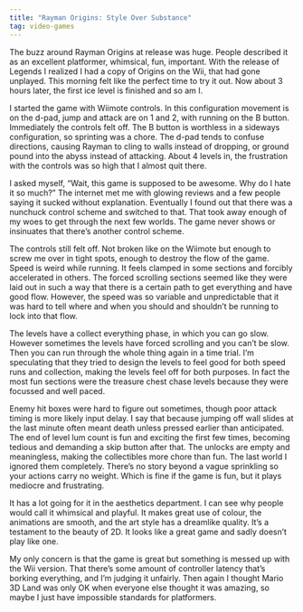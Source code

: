 ```yaml
---
title: "Rayman Origins: Style Over Substance"
tag: video-games
---
```

The buzz around Rayman Origins at release was huge. People described it as an excellent platformer, whimsical, fun, important. With the release of Legends I realized I had a copy of Origins on the Wii, that had gone unplayed. This morning felt like the perfect time to try it out. Now about 3 hours later, the first ice level is finished and so am I.

I started the game with Wiimote controls. In this configuration movement is on the d-pad, jump and attack are on 1 and 2, with running on the B button. Immediately the controls felt off. The B button is worthless in a sideways configuration, so sprinting was a chore. The d-pad tends to confuse directions, causing Rayman to cling to walls instead of dropping, or ground pound into the abyss instead of attacking. About 4 levels in, the frustration with the controls was so high that I almost quit there.

I asked myself, “Wait, this game is supposed to be awesome. Why do I hate it so much?” The internet met me with glowing reviews and a few people saying it sucked without explanation. Eventually I found out that there was a nunchuck control scheme and switched to that. That took away enough of my woes to get through the next few worlds. The game never shows or insinuates that there’s another control scheme.

The controls still felt off. Not broken like on the Wiimote but enough to screw me over in tight spots, enough to destroy the flow of the game. Speed is weird while running. It feels clamped in some sections and forcibly accelerated in others. The forced scrolling sections seemed like they were laid out in such a way that there is a certain path to get everything and have good flow. However, the speed was so variable and unpredictable that it was hard to tell where and when you should and shouldn’t be running to lock into that flow.

The levels have a collect everything phase, in which you can go slow. However sometimes the levels have forced scrolling and you can’t be slow. Then you can run through the whole thing again in a time trial. I’m speculating that they tried to design the levels to feel good for both speed runs and collection, making the levels feel off for both purposes. In fact the most fun sections were the treasure chest chase levels because they were focussed and well paced.

Enemy hit boxes were hard to figure out sometimes, though poor attack timing is more likely input delay. I say that because jumping off wall slides at the last minute often meant death unless pressed earlier than anticipated. The end of level lum count is fun and exciting the first few times, becoming tedious and demanding a skip button after that. The unlocks are empty and meaningless, making the collectibles more chore than fun. The last world I ignored them completely. There’s no story beyond a vague sprinkling so your actions carry no weight. Which is fine if the game is fun, but it plays mediocre and frustrating.

It has a lot going for it in the aesthetics department. I can see why people would call it whimsical and playful. It makes great use of colour, the animations are smooth, and the art style has a dreamlike quality. It’s a testament to the beauty of 2D. It looks like a great game and sadly doesn’t play like one.

My only concern is that the game is great but something is messed up with the Wii version. That there’s some amount of controller latency that’s borking everything, and I’m judging it unfairly. Then again I thought Mario 3D Land was only OK when everyone else thought it was amazing, so maybe I just have impossible standards for platformers.